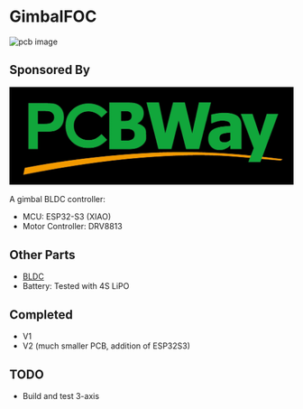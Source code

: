 # GimbalFOC

![pcb image](https://raw.githubusercontent.com/charizardavi/GimbalFOC/refs/heads/master/images/V3.JPG)

## Sponsored By
![pcbway logo](https://raw.githubusercontent.com/charizardavi/GimbalFOC/refs/heads/master/images/pcbway-logo.png)

A gimbal BLDC controller:
- MCU: ESP32-S3 (XIAO)
- Motor Controller: DRV8813

## Other Parts
- [BLDC](https://shop.iflight.com/gimbal-motors-cat44/ipower-motor-gm4108h-120t-brushless-gimbal-motor-pro217)
- Battery: Tested with 4S LiPO

## Completed
- V1
- V2 (much smaller PCB, addition of ESP32S3)

## TODO
- Build and test 3-axis